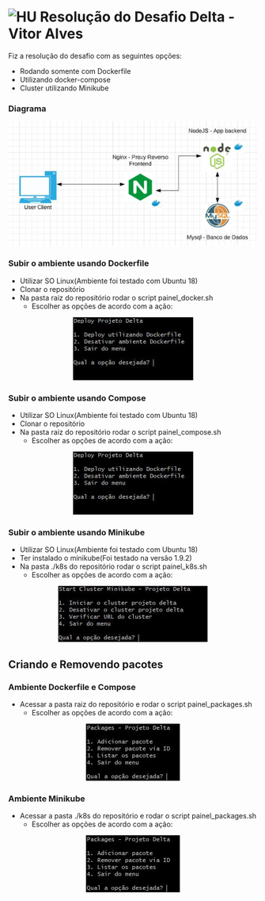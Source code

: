 # <img src="https://avatars1.githubusercontent.com/u/7063040?v=4&s=200.jpg" alt="HU" width="24" /> Resolução do Desafio Delta - Vitor Alves

Fiz a resolução do desafio com as seguintes opções:

- Rodando somente com Dockerfile 
- Utilizando docker-compose
- Cluster utilizando Minikube

### Diagrama

<p align="center">
  <img src="./img/desafio.jpg" alt="Diagrama" />
</p>

### Subir o ambiente usando Dockerfile
- Utilizar SO Linux(Ambiente foi testado com Ubuntu 18)
- Clonar o repositório
- Na pasta raiz do repositório rodar o script painel_docker.sh
   - Escolher as opções de acordo com a ação:
 <p align="center">
  <img src="./img/paineldocker.jpg" alt="Painel" />
 </p>

 ### Subir o ambiente usando Compose
 - Utilizar SO Linux(Ambiente foi testado com Ubuntu 18)
 - Clonar o repositório
 - Na pasta raiz do repositório rodar o script painel_compose.sh
    - Escolher as opções de acordo com a ação:
 <p align="center">
  <img src="./img/paineldocker.jpg" alt="Painel" />
 </p>   

### Subir o ambiente usando Minikube
- Utilizar SO Linux(Ambiente foi testado com Ubuntu 18)
- Ter instalado o minikube(Foi testado na versão 1.9.2)
- Na pasta ./k8s do repositório rodar o script painel_k8s.sh
    - Escolher as opções de acordo com a ação:
 
 <p align="center">
  <img src="./img/painelk8s.jpg" alt="Painel" />
 </p>

 ## Criando e Removendo pacotes

 ### Ambiente Dockerfile e Compose
  - Acessar a pasta raiz do repositório e rodar o script painel_packages.sh
      - Escolher as opções de acordo com a ação:
 <p align="center">
  <img src="./img/pacotes.jpg" alt="Pacotes" />
 </p>    

### Ambiente Minikube
  - Acessar a pasta ./k8s do repositório e rodar o script painel_packages.sh
      - Escolher as opções de acordo com a ação:
 <p align="center">
  <img src="./img/pacotes.jpg" alt="Pacotes" />
 </p>

